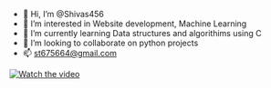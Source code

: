 - 👋 Hi, I’m @Shivas456
- 👀 I’m interested in Website  development, Machine Learning
- 🌱 I’m currently learning Data structures  and algorithims using C
- 💞️ I’m looking to collaborate  on python projects
- 📫 st675664@gmail.com



[![Watch the video](https://img.youtube.com/vi/YOUR_VIDEO_ID/maxresdefault.jpg)](https://www.youtube.com/watch?v=YOUR_VIDEO_ID)

